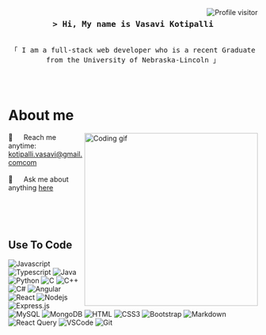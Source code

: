 <!--
<h2 align="center">
  Hi I'm Vasavi Kotipalli!
  <img src="https://media.giphy.com/media/hvRJCLFzcasrR4ia7z/giphy.gif" width="28">
</h2>
-->

<a href="https://komarev.com/ghpvc/?username=vasaviko">
  <img align="right" src="https://komarev.com/ghpvc/?username=vasaviko&label=Visitors&color=A5C0A5&style=flat" alt="Profile visitor" />
</a>


<!-- Intro  -->
<h3 align="center">
        <samp>&gt; Hi, My name is Vasavi Kotipalli
        </samp>
</h3>


<p align="center"> 
  <samp>
    <br>
    「 I am a full-stack web developer who is a recent Graduate from the University of Nebraska-Lincoln  」
    <br>
    <br>
  </samp>
</p>

<br />

<!-- About Section -->
 # About me
 
<p>
 <img align="right" width="350" src="/assets/programmer.gif" alt="Coding gif" />
  
 📧 &emsp; Reach me anytime: kotipalli.vasavi@gmail.comcom<br/><br/>
 💬 &emsp; Ask me about anything [here](https://github.com/vasaviko/vasaviko/issues)

</p>

<br/>
<br/>
<br/>

## Use To Code

![Javascript](https://img.shields.io/badge/Javascript-f1f2eb?style=for-the-badge&labelColor=black&logo=javascript&logoColor=f1f2eb)
![Typescript](https://img.shields.io/badge/Typescript-d8dad3?style=for-the-badge&labelColor=black&logo=typescript&logoColor=d8dad3)
![Java](https://img.shields.io/badge/Java-a5c0a5?style=for-the-badge&labelColor=black&logo=typescript&logoColor=a5c0a5)
![Python](https://img.shields.io/badge/Python-566246?style=for-the-badge&labelColor=black&logo=Python&logoColor=566246)
![C](https://img.shields.io/badge/Java-4A4A48?style=for-the-badge&labelColor=black&logo=C&logoColor=4A4A48)
![C++](https://img.shields.io/badge/C%2B%2B-f1f2eb?style=for-the-badge&labelColor=black&logo=C%2B%2B&logoColor=f1f2eb)
![C#](https://img.shields.io/badge/C%23-d8dad3?style=for-the-badge&labelColor=black&logo=C%23&logoColor=d8dad3)
![Angular](https://img.shields.io/badge/-Angular-a5c0a5?style=for-the-badge&labelColor=black&logo=Angular&logoColor=a5c0a5)
![React](https://img.shields.io/badge/-React-566246?style=for-the-badge&labelColor=black&logo=react&logoColor=566246)
![Nodejs](https://img.shields.io/badge/Nodejs-4A4A48?style=for-the-badge&labelColor=black&logo=node.js&logoColor=4A4A48)
![Express.js](https://img.shields.io/badge/Express.js-f1f2eb?style=for-the-badge&logo=express&logoColor=f1f2eb)
![MySQL](https://img.shields.io/badge/MySQL-d8dad3?style=for-the-badge&logo=MySQL&logoColor=d8dad3)
![MongoDB](https://img.shields.io/badge/MongoDB-a5c0a5?style=for-the-badge&logo=mongodb&logoColor=a5c0a5)
![HTML](https://img.shields.io/badge/HTML5-566246?style=for-the-badge&logo=html5&logoColor=566246)
![CSS3](https://img.shields.io/badge/CSS3-4A4A48?style=for-the-badge&logo=css3&logoColor=4A4A48)
![Bootstrap](https://img.shields.io/badge/Bootstrap-f1f2eb?style=for-the-badge&logo=bootstrap&logoColor=f1f2eb)
![Markdown](https://img.shields.io/badge/Markdown-d8dad3?style=for-the-badge&logo=markdown&logoColor=d8dad3)
![React Query](https://img.shields.io/badge/-React_Query-a5c0a5?style=for-the-badge&logo=react%20query&logoColor=a5c0a5)
![VSCode](https://img.shields.io/badge/Visual_Studio-566246?style=for-the-badge&logo=visual%20studio&logoColor=566246)
![Git](https://img.shields.io/badge/Git-4A4A48?style=for-the-badge&logo=git&logoColor=4A4A48)

<br/>
